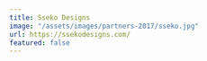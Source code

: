 ```yaml
---
title: Sseko Designs
image: "/assets/images/partners-2017/sseko.jpg"
url: https://ssekodesigns.com/
featured: false
---
```



